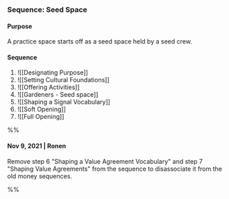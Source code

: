### Sequence: Seed Space
#### Purpose
A practice space starts off as a seed space held by a seed crew.

#### Sequence
1. ![[Designating Purpose]]
2. ![[Setting Cultural Foundations]]
3. ![[Offering Activities]]
4. ![[Gardeners - Seed space]]
5. ![[Shaping a Signal Vocabulary]]
6. ![[Soft Opening]]
7. ![[Full Opening]]


%%
#### Nov 9, 2021 | Ronen
Remove step 6 "Shaping a Value Agreement Vocabulary" and step 7 "Shaping Value Agreements" from the sequence to disassociate it from the old money sequences.

%%